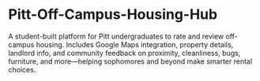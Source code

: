 # Pitt-Off-Campus-Housing-Hub
A student-built platform for Pitt undergraduates to rate and review off-campus housing. Includes Google Maps integration, property details, landlord info, and community feedback on proximity, cleanliness, bugs, furniture, and more—helping sophomores and beyond make smarter rental choices.
